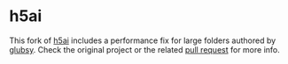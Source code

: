 # h5ai

This fork of [h5ai](https://larsjung.de/h5ai/) includes a performance fix for large folders authored by [glubsy](https://github.com/glubsy). Check the original project or the related [pull request](https://github.com/lrsjng/h5ai/pull/771) for more info.
